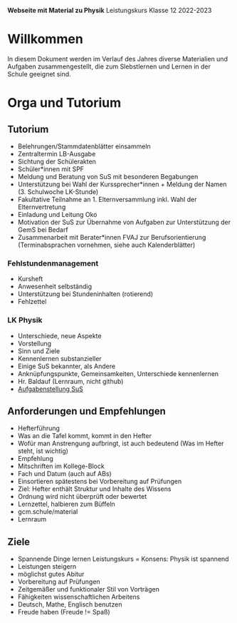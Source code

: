**Webseite mit Material zu Physik**
	Leistungskurs Klasse 12 2022-2023

# Willkommen

In diesem Dokument werden im Verlauf des Jahres diverse Materialien und Aufgaben zusammengestellt, die zum Slebstlernen und Lernen in der Schule geeignet sind.

# Orga und Tutorium

## Tutorium

* Belehrungen/Stammdatenblätter einsammeln
* Zentraltermin LB-Ausgabe
* Sichtung der Schülerakten
* Schüler*innen mit SPF
* Meldung und Beratung von SuS mit besonderen Begabungen
* Unterstützung bei Wahl der Kurssprecher*innen + Meldung der Namen (3. Schulwoche LK-Stunde)
* Fakultative Teilnahme an 1. Elternversammlung inkl. Wahl der Elternvertretung
 * Einladung und Leitung Oko
* Motivation der SuS zur Übernahme von Aufgaben zur Unterstützung der GemS bei Bedarf
* Zusammenarbeit mit Berater*innen FVAJ zur Berufsorientierung (Terminabsprachen vornehmen, siehe auch Kalenderblätter)

### Fehlstundenmanagement

* Kursheft
 * Anwesenheit selbständig
 * Unterstützung bei Stundeninhalten (rotierend)
* Fehlzettel

### LK Physik

* Unterschiede, neue Aspekte
* Vorstellung
 * Sinn und Ziele
  * Kennenlernen substanzieller
  * Einige SuS bekannter, als Andere
  * Anknüpfungspunkte, Gemeinsamkeiten, Unterschiede kennenlernen
 * Hr. Baldauf (Lernraum, nicht github)
 * [Aufgabenstellung SuS](aufgabe_vorstellung.md)

## Anforderungen und Empfehlungen

* Hefterführung
 * Was an die Tafel kommt, kommt in den Hefter
 * Wofür man Anstrengung aufbringt, ist auch bedeutend (Was im Hefter steht, ist wichtig)
 * Empfehlung
  * Mitschriften im Kollege-Block
  * Fach und Datum (auch auf ABs)
  * Einsortieren spätestens bei Vorbereitung auf Prüfungen
 * Ziel: Hefter enthält Struktur und Inhalte des Wissens
 * Ordnung wird nicht überprüft oder bewertet
* Lernzettel, halbieren zum Büffeln
* gcm.schule/material
* Lernraum

## Ziele

* Spannende Dinge lernen Leistungskurs = Konsens: Physik ist spannend
* Leistungen steigern
* möglichst gutes Abitur
* Vorbereitung auf Prüfungen
* Zeitgemäßer und funktionaler Stil von Vorträgen
* Fähigkeiten wissenschaftlichen Arbeitens
* Deutsch, Mathe, Englisch benutzen
* Freude haben (Freude != Spaß)
